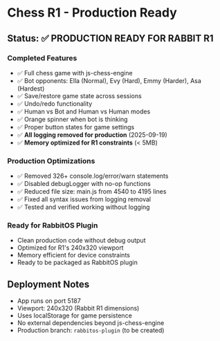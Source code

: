 # Chess R1 - Production Ready

## Status: ✅ PRODUCTION READY FOR RABBIT R1

### Completed Features
- ✅ Full chess game with js-chess-engine
- ✅ Bot opponents: Ella (Normal), Evy (Hard), Emmy (Harder), Asa (Hardest)
- ✅ Save/restore game state across sessions
- ✅ Undo/redo functionality
- ✅ Human vs Bot and Human vs Human modes
- ✅ Orange spinner when bot is thinking
- ✅ Proper button states for game settings
- ✅ **All logging removed for production** (2025-09-19)
- ✅ **Memory optimized for R1 constraints** (< 5MB)

### Production Optimizations
- ✅ Removed 326+ console.log/error/warn statements
- ✅ Disabled debugLogger with no-op functions
- ✅ Reduced file size: main.js from 4540 to 4195 lines
- ✅ Fixed all syntax issues from logging removal
- ✅ Tested and verified working without logging

### Ready for RabbitOS Plugin
- Clean production code without debug output
- Optimized for R1's 240x320 viewport
- Memory efficient for device constraints
- Ready to be packaged as RabbitOS plugin

## Deployment Notes
- App runs on port 5187
- Viewport: 240x320 (Rabbit R1 dimensions)
- Uses localStorage for game persistence
- No external dependencies beyond js-chess-engine
- Production branch: `rabbitos-plugin` (to be created)